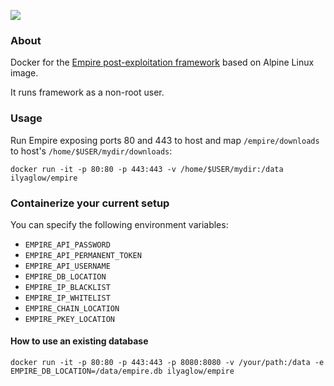 [![](https://images.microbadger.com/badges/image/ilyaglow/empire.svg)](https://microbadger.com/images/ilyaglow/empire "Get your own image badge on microbadger.com")

### About

Docker for the [Empire post-exploitation framework](https://github.com/EmpireProject/Empire/tree/master) based on Alpine Linux image.

It runs framework as a non-root user.

### Usage

Run Empire exposing ports 80 and 443 to host and map `/empire/downloads` to host's `/home/$USER/mydir/downloads`:

```
docker run -it -p 80:80 -p 443:443 -v /home/$USER/mydir:/data ilyaglow/empire
```

### Containerize your current setup

You can specify the following environment variables:
* `EMPIRE_API_PASSWORD`
* `EMPIRE_API_PERMANENT_TOKEN`
* `EMPIRE_API_USERNAME`
* `EMPIRE_DB_LOCATION`
* `EMPIRE_IP_BLACKLIST`
* `EMPIRE_IP_WHITELIST`
* `EMPIRE_CHAIN_LOCATION`
* `EMPIRE_PKEY_LOCATION`

#### How to use an existing database

```
docker run -it -p 80:80 -p 443:443 -p 8080:8080 -v /your/path:/data -e EMPIRE_DB_LOCATION=/data/empire.db ilyaglow/empire
```

